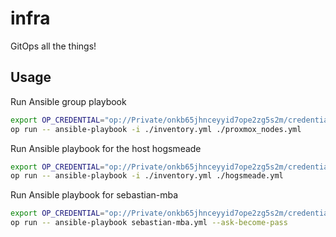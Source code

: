 # infra

GitOps all the things!

## Usage

Run Ansible group playbook

```sh
export OP_CREDENTIAL="op://Private/onkb65jhnceyyid7ope2zg5s2m/credential"
op run -- ansible-playbook -i ./inventory.yml ./proxmox_nodes.yml
```

Run Ansible playbook for the host hogsmeade

```sh
export OP_CREDENTIAL="op://Private/onkb65jhnceyyid7ope2zg5s2m/credential"
op run -- ansible-playbook -i ./inventory.yml ./hogsmeade.yml
```

Run Ansible playbook for sebastian-mba

```sh
export OP_CREDENTIAL="op://Private/onkb65jhnceyyid7ope2zg5s2m/credential"
op run -- ansible-playbook sebastian-mba.yml --ask-become-pass
```
